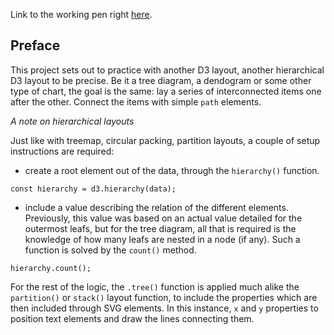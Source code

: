 Link to the working pen right [here](https://codepen.io/borntofrappe/full/RYddjp).

## Preface

This project sets out to practice with another D3 layout, another hierarchical D3 layout to be precise. Be it a tree diagram, a dendogram or some other type of chart, the goal is the same: lay a series of interconnected items one after the other. Connect the items with simple `path` elements.

_A note on hierarchical layouts_

Just like with treemap, circular packing, partition layouts, a couple of setup instructions are required:

- create a root element out of the data, through the `hierarchy()` function.

```JS
const hierarchy = d3.hierarchy(data);
```

- include a value describing the relation of the different elements. Previously, this value was based on an actual value detailed for the outermost leafs, but for the tree diagram, all that is required is the knowledge of how many leafs are nested in a node (if any). Such a function is solved by the `count()` method.

```JS
hierarchy.count();
```

For the rest of the logic, the `.tree()` function is applied much alike the `partition()` or `stack()` layout function, to include the properties which are then included through SVG elements. In this instance, `x` and `y` properties to position text elements and draw the lines connecting them.